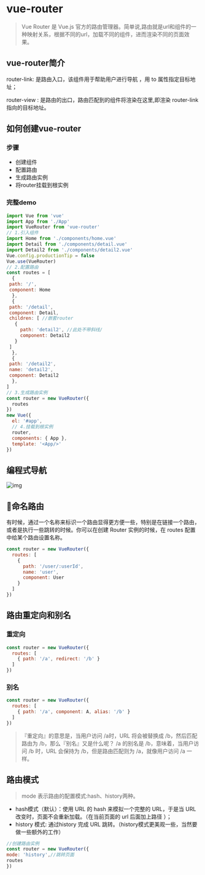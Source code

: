 # vue-router

> Vue Router 是 Vue.js 官方的路由管理器。简单说,路由就是url和组件的一种映射关系，根据不同的url，加载不同的组件，进而渲染不同的页面效果。

## vue-router简介

 router-link: 是路由入口，该组件用于帮助用户进行导航 ，用 to 属性指定目标地址；

 router-view : 是路由的出口，路由匹配到的组件将渲染在这里,即渲染 router-link指向的目标地址。

## 如何创建vue-router

### 步骤

- 创建组件
- 配置路由
- 生成路由实例
- 将router挂载到根实例

### 完整demo

```js
import Vue from 'vue'
import App from './App'
import VueRouter from 'vue-router'
// 1.引入组件
import Home from './components/home.vue'
import Detail from './components/detail.vue'
import Detail2 from './components/detail2.vue'
Vue.config.productionTip = false
Vue.use(VueRouter)
// 2.配置路由
const routes = [
  {
 path: '/',
 component: Home
  },
  {
 path: '/detail',
 component: Detail,
 children: [ //嵌套router
   {
     path: 'detail2', //此处不带斜线/
     component: Detail2
   }
 ]
  },
  {
 path: '/detail2',
 name: 'detail2',
 component: Detail2
  },
]
// 3.生成路由实例
const router = new VueRouter({
  routes
})
new Vue({
  el: '#app',
  // 4.挂载到根实例
  router,
  components: { App },
  template: '<App/>'
})
```

## 编程式导航
![img](https://aaronwn.github.io/img/in-post/vue-router-js.jpg)

## 命名路由

有时候，通过一个名称来标识一个路由显得更方便一些，特别是在链接一个路由，或者是执行一些跳转的时候。你可以在创建 Router 实例的时候，在 routes 配置中给某个路由设置名称。

```js
const router = new VueRouter({
  routes: [
    {
      path: '/user/:userId',
      name: 'user',
      component: User
    }
  ]
})
```

## 路由重定向和别名

### 重定向
```js
const router = new VueRouter({
  routes: [
    { path: '/a', redirect: '/b' }
  ]
})
```

### 别名
```js
const router = new VueRouter({
  routes: [
    { path: '/a', component: A, alias: '/b' }
  ]
})
```
> 『重定向』的意思是，当用户访问 /a时，URL 将会被替换成 /b，然后匹配路由为 /b，那么『别名』又是什么呢？
/a 的别名是 /b，意味着，当用户访问 /b 时，URL 会保持为 /b，但是路由匹配则为 /a，就像用户访问 /a 一样。

## 路由模式

> mode 表示路由的配置模式:hash、history两种。

- hash模式（默认）：使用 URL 的 hash 来模拟一个完整的 URL，于是当 URL 改变时，页面不会重新加载。（在当前页面的 url 后面加上路径 ）；
- history 模式: 通过history 完成 URL 跳转。（history模式更美观一些，当然要做一些额外的工作）

```js
//创建路由实例 
const router = new VueRouter({
mode: 'history',//跳转页面
routes
})
```
